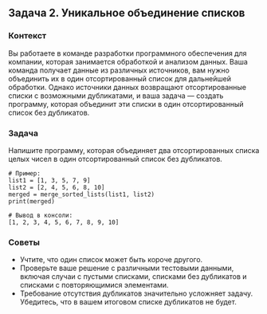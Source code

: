 ## Задача 2. Уникальное объединение списков
### Контекст
Вы работаете в команде разработки программного обеспечения для компании, которая занимается обработкой и анализом данных. Ваша команда получает данные из различных источников, вам нужно объединить их в один отсортированный список для дальнейшей обработки. Однако источники данных возвращают отсортированные списки с возможными дубликатами, и ваша задача — создать программу, которая объединит эти списки в один отсортированный список без дубликатов.

### Задача
Напишите программу, которая объединяет два отсортированных списка целых чисел в один отсортированный список без дубликатов.
```
# Пример:
list1 = [1, 3, 5, 7, 9]
list2 = [2, 4, 5, 6, 8, 10]
merged = merge_sorted_lists(list1, list2)
print(merged)

# Вывод в консоли:
[1, 2, 3, 4, 5, 6, 7, 8, 9, 10]
```
### Советы
- Учтите, что один список может быть короче другого.
- Проверьте ваше решение с различными тестовыми данными, включая случаи с пустыми списками, списками без дубликатов и списками с 
  повторяющимися элементами.
- Требование отсутствия дубликатов значительно усложняет задачу. Убедитесь, что в вашем итоговом списке дубликатов не будет.


